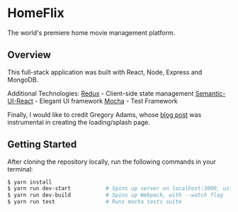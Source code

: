 # HomeFlix
The world's premiere home movie management platform.

## Overview
This full-stack application was built with React, Node, Express and MongoDB. 

Additional Technologies: 
[Redux](https://redux.js.org/) - Client-side state management
[Semantic-UI-React](https://react.semantic-ui.com/introduction) - Elegant UI framework
[Mocha](https://mochajs.org/) - Test Framework

Finally, I would like to credit Gregory Adams, whose [blog post](https://hugogiraudel.com/2015/04/15/netflix-logo-in-css/) was instrumental in creating the loading/splash page. 

## Getting Started

After cloning the repository locally, run the following commands in your terminal:

```bash
$ yarn install
$ yarn run dev-start           # Spins up server on localhost:3000, using nodemon
$ yarn run dev-build           # Spins up Webpack, with --watch flag
$ yarn run test                # Runs mocha tests suite
```